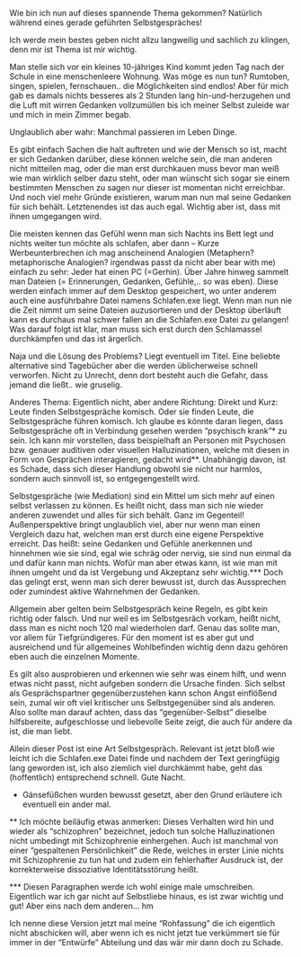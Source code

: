 Wie bin ich nun auf dieses spannende Thema gekommen?
Natürlich während eines gerade geführten Selbstgespräches!

Ich werde mein bestes geben nicht allzu langweilig und sachlich zu klingen, denn mir ist Thema ist mir wichtig.

Man stelle sich vor ein kleines 10-jähriges Kind kommt jeden Tag nach der Schule in eine menschenleere Wohnung. Was möge es nun tun? Rumtoben, singen, spielen, fernschauen.. die Möglichkeiten sind endlos! Aber für mich gab es damals nichts besseres als 2 Stunden lang hin-und-herzugehen und die Luft mit wirren Gedanken vollzumüllen bis ich meiner Selbst zuleide war und mich in mein Zimmer begab.

Unglaublich aber wahr: Manchmal passieren im Leben Dinge.

Es gibt einfach Sachen die halt auftreten und wie der Mensch so ist, macht er sich Gedanken darüber, diese können welche sein, die man anderen nicht mitteilen mag, oder die man erst durchkauen muss bevor man weiß wie man wirklich selber dazu steht, oder man wünscht sich sogar sie einem bestimmten Menschen zu sagen nur dieser ist momentan nicht erreichbar. Und noch viel mehr Gründe existieren, warum man nun mal seine Gedanken für sich behält. Letztenendes ist das auch egal. Wichtig aber ist, dass mit ihnen umgegangen wird.

Die meisten kennen das Gefühl wenn man sich Nachts ins Bett legt und nichts weiter tun möchte als schlafen, aber dann – Kurze Werbeunterbrechen ich mag anscheinend Analogien (Metaphern? metaphorische Analogien? irgendwas passt da nicht aber bear with me) einfach zu sehr: Jeder hat einen PC (=Gerhin). Über Jahre hinweg sammelt man Dateien (= Erinnerungen, Gedanken, Gefühle,.. so was eben). Diese werden einfach immer auf dem Desktop gespeichert, wo unter anderem auch eine ausführbahre Datei namens Schlafen.exe liegt. Wenn man nun nie die Zeit nimmt um seine Dateien auzusortieren und der Desktop überläuft kann es durchaus mal schwer fallen an die Schlafen.exe Datei zu gelangen! Was darauf folgt ist klar, man muss sich erst durch den Schla­mas­sel durchkämpfen und das ist ärgerlich.

Naja und die Lösung des Problems? Liegt eventuell im Titel.
Eine beliebte alternative sind Tagebücher aber die werden üblicherweise schnell verworfen. Nicht zu Unrecht, denn dort besteht auch die Gefahr, dass jemand die ließt.. wie gruselig.

Anderes Thema:
Eigentlich nicht, aber andere Richtung:
Direkt und Kurz:
Leute finden Selbstgespräche komisch. Oder sie finden Leute, die Selbstgespräche führen komisch. Ich glaube es könnte daran liegen, dass Selbstgespräche oft in Verbindung gesehen werden “psychisch krank”* zu sein. Ich kann mir vorstellen, dass beispielhaft an Personen mit Psychosen bzw. genauer auditiven oder visuellen Halluzinationen, welche mit diesen in Form von Gesprächen interagieren, gedacht wird**.
Unabhängig davon, ist es Schade, dass sich dieser Handlung obwohl sie nicht nur harmlos, sondern auch sinnvoll ist, so entgegengestellt wird.

Selbstgespräche (wie Mediation) sind ein Mittel um sich mehr auf einen selbst verlassen zu können. Es heißt nicht, dass man sich nie wieder anderen zuwendet und alles für sich behält. Ganz im Gegenteil! Außenperspektive bringt unglaublich viel, aber nur wenn man einen Vergleich dazu hat, welchen man erst durch eine eigene Perspektive erreicht. Das heißt: seine Gedanken und Gefühle anerkennen und hinnehmen wie sie sind, egal wie schräg oder nervig, sie sind nun einmal da und dafür kann man nichts. Wofür man aber etwas kann, ist wie man mit ihnen umgeht und da ist Vergebung und Akzeptanz sehr wichtig.***
Doch das gelingt erst, wenn man sich derer bewusst ist, durch das Aussprechen oder zumindest aktive Wahrnehmen der Gedanken.

Allgemein aber gelten beim Selbstgespräch keine Regeln, es gibt kein richtig oder falsch. Und nur weil es im Selbstgesräch vorkam, heißt nicht, dass man es nicht noch 120 mal wiederholen darf. Genau das sollte man, vor allem für Tiefgründigeres. Für den moment ist es aber gut und ausreichend und für allgemeines Wohlbefinden wichtig denn dazu gehören eben auch die einzelnen Momente.

Es gilt also ausprobieren und erkennen wie sehr was einem hilft, und wenn etwas nicht passt, nicht aufgeben sondern die Ursache finden. Sich selbst als Gesprächspartner gegenüberzustehen kann schon Angst einflößend sein, zumal wir oft viel kritischer uns Selbstgegenüber sind als anderen. Also sollte man darauf achten, dass das “gegenüber-Selbst” dieselbe hilfsbereite, aufgeschlosse und liebevolle Seite zeigt, die auch für andere da ist, die man liebt.

Allein dieser Post ist eine Art Selbstgespräch. Relevant ist jetzt bloß wie leicht ich die Schlafen.exe Datei finde und nachdem der Text geringfügig lang geworden ist, ich also ziemlich viel durchkämmt habe, geht das (hoffentlich) entsprechend schnell. Gute Nacht.

* Gänsefüßchen wurden bewusst gesetzt, aber den Grund erläutere ich eventuell ein ander mal.

** Ich möchte beiläufig etwas anmerken:
Dieses Verhalten wird hin und wieder als “schizophren” bezeichnet, jedoch tun solche Halluzinationen nicht umbedingt mit Schizophrenie einhergehen.
Auch ist manchmal von einer “gespaltenen Persönlichkeit” die Rede, welches in erster Linie nichts mit Schizophrenie zu tun hat und zudem ein fehlerhafter Ausdruck ist, der korrekterweise dissoziative Identitätsstörung heißt.

*** Diesen Paragraphen werde ich wohl einige male umschreiben. Eigentlich war ich gar nicht auf Selbstliebe hinaus, es ist zwar wichtig und gut! Aber eins nach dem anderen… hm

Ich nenne diese Version jetzt mal meine “Rohfassung” die ich eigentlich nicht abschicken will, aber wenn ich es nicht jetzt tue verkümmert sie für immer in der “Entwürfe” Abteilung und das wär mir dann doch zu Schade. 
